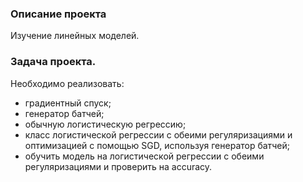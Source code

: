 ### Описание проекта

Изучение линейных моделей.

### Задача проекта.
Необходимо реализовать:
- градиентный спуск;
- генератор батчей;
- обычную логистическую регрессию;
- класс логистической регрессии с обеими регуляризациями и оптимизацией с помощью SGD, используя генератор батчей;
- обучить модель на логистической регрессии с обеими регуляризациями и проверить на accuracy.
